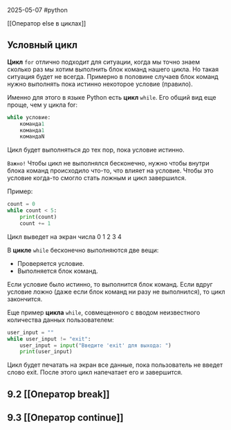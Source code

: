 2025-05-07
#python 

[[Оператор else в циклах]]
## Условный цикл

**Цикл** `for` отлично подходит для ситуации, когда мы точно знаем сколько раз мы хотим выполнить блок команд нашего цикла. Но такая ситуация будет не всегда. Примерно в половине случаев блок команд нужно выполнять пока истинно некоторое условие (правило).

Именно для этого в языке Python есть **цикл** `while`. Его общий вид еще проще, чем у цикла for:

```python
while условие:
    команда1
    команда1
    командаN
```

Цикл будет выполняться до тех пор, пока условие истинно.

`Важно!` Чтобы цикл не выполнялся бесконечно, нужно чтобы внутри блока команд происходило что-то, что влияет на условие. Чтобы это условие когда-то смогло стать ложным и цикл завершился.

Пример:
```python 
count = 0 
while count < 5:     
	print(count)     
	count += 1
```
Цикл выведет на экран числа 0 1 2 3 4


В **цикле** `while` бесконечно выполняются две вещи:

- Проверяется условие.
- Выполняется блок команд.

Если условие было истинно, то выполнится блок команд. Если вдруг условие ложно (даже если блок команд ни разу не выполнился), то цикл закончится.

Еще пример **цикла** `while`, совмещенного с вводом неизвестного количества данных пользователем:

```python
user_input = "" 
while user_input != "exit":     
	user_input = input("Введите 'exit' для выхода: ")     
	print(user_input)
```

Цикл будет печатать на экран все данные, пока пользователь не введет слово exit. После этого цикл напечатает его и завершится.

## 9.2 [[Оператор break]]

## 9.3 [[Оператор continue]]


